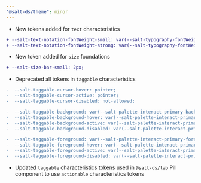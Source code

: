 ```yaml
---
"@salt-ds/theme": minor
---
```


- New tokens added for `text` characteristics

```diff
+ --salt-text-notation-fontWeight-small: var(--salt-typography-fontWeight-regular);
+ --salt-text-notation-fontWeight-strong: var(--salt-typography-fontWeight-bold);
```

- New token added for `size` foundations

```diff
+ --salt-size-bar-small: 2px;
```

- Deprecated all tokens in `taggable` characteristics

```diff
-  --salt-taggable-cursor-hover: pointer;
-  --salt-taggable-cursor-active: pointer;
-  --salt-taggable-cursor-disabled: not-allowed;

-  --salt-taggable-background: var(--salt-palette-interact-primary-background);
-  --salt-taggable-background-hover: var(--salt-palette-interact-primary-background-hover);
-  --salt-taggable-background-active: var(--salt-palette-interact-primary-background-active);
-  --salt-taggable-background-disabled: var(--salt-palette-interact-primary-background-disabled);

-  --salt-taggable-foreground: var(--salt-palette-interact-primary-foreground);
-  --salt-taggable-foreground-hover: var(--salt-palette-interact-primary-foreground-hover);
-  --salt-taggable-foreground-active: var(--salt-palette-interact-primary-foreground-active);
-  --salt-taggable-foreground-disabled: var(--salt-palette-interact-primary-foreground-disabled);
```

- Updated `taggable` characteristics tokens used in `@salt-ds/lab` Pill component to use `actionable` characteristics tokens
